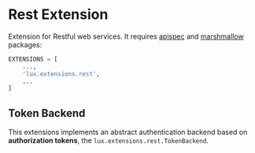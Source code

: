 # Rest Extension

Extension for Restful web services.
It requires [apispec][] and [marshmallow][] packages:
```python
EXTENSIONS = [
    ...,
    'lux.extensions.rest',
    ...
]
```

## Token Backend

This extensions implements an abstract authentication backend based on **authorization tokens**,
the ``lux.extensions.rest.TokenBackend``.



[apispec]: https://github.com/marshmallow-code/apispec
[marshmallow]: https://github.com/marshmallow-code/marshmallow
